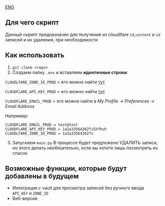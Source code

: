 [ENG](README_eng.md)

## Для чего скрипт

Данный скрипт предназначен для получения из cloudlfare `id`,`content` и `id` записей и их удаления, при необходимости

## Как использовать

1. `git clone <repo>`
2. Создаем папку `.env` и вставляем **идентичные строки**:

`CLOUDLFARE_ZONE_ID_PROD` = его можно найти [тут](https://developers.cloudflare.com/fundamentals/setup/find-account-and-zone-ids/)

`CLOUDFLARE_API_KEY_PROD` = его можно найти [тут](https://developers.cloudflare.com/fundamentals/api/get-started/keys/)

`CLOUDFLARE_EMAIL_PROD` = его можно найти в _My Profile -> Preferences -> Email Address_

Например:

```
CLOUDFLARE_EMAIL_PROD = test@test
CLOUDFLARE_API_KEY_PROD = 1a2a33564362fs5hfhuh
CLOUDLFARE_ZONE_ID_PROD = 1a2a33564362fs
```

3. Запускаем `main.py`
   В процессе будет предложено УДАЛИТЬ записи, но этого делать необязательно, если вы хотите лишь посмотреть их список

## Возможные функции, которые будут добавлены в будущем

- Интеграция с vault для просмотра записей без ручного ввода `API_KEY` и `ZONE_ID`
- Веб-версия
